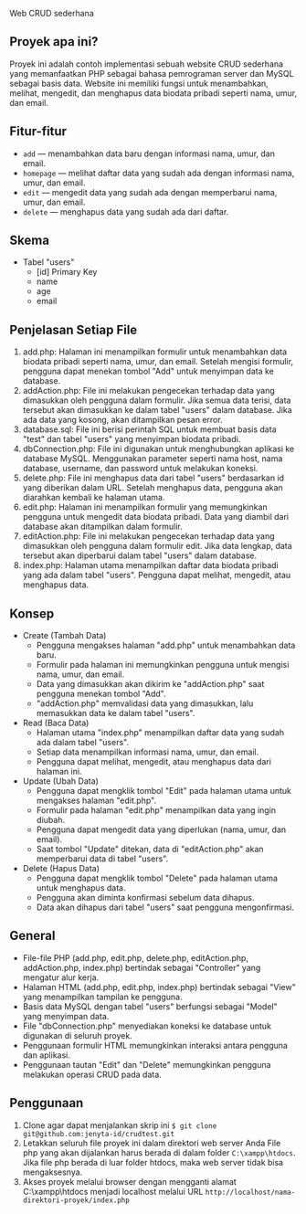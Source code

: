 Web CRUD sederhana

## Proyek apa ini?
Proyek ini adalah contoh implementasi sebuah website CRUD sederhana yang memanfaatkan PHP sebagai bahasa pemrograman server dan MySQL sebagai basis data. Website ini memiliki fungsi untuk menambahkan, melihat, mengedit, dan menghapus data biodata pribadi seperti nama, umur, dan email.

## Fitur-fitur
- `add` &mdash; menambahkan data baru dengan informasi nama, umur, dan email.
- `homepage` &mdash; melihat daftar data yang sudah ada dengan informasi nama, umur, dan email.
- `edit` &mdash; mengedit data yang sudah ada dengan memperbarui nama, umur, dan email.
- `delete` &mdash; menghapus data yang sudah ada dari daftar.

## Skema
- Tabel "users"
  - [id] Primary Key
  - name
  - age
  - email

## Penjelasan Setiap File
1. add.php: Halaman ini menampilkan formulir untuk menambahkan data biodata pribadi seperti nama, umur, dan email. Setelah mengisi formulir, pengguna dapat menekan tombol "Add" untuk menyimpan data ke database.
1. addAction.php: File ini melakukan pengecekan terhadap data yang dimasukkan oleh pengguna dalam formulir. Jika semua data terisi, data tersebut akan dimasukkan ke dalam tabel "users" dalam database. Jika ada data yang kosong, akan ditampilkan pesan error.
1. database.sql: File ini berisi perintah SQL untuk membuat basis data "test" dan tabel "users" yang menyimpan biodata pribadi.
1. dbConnection.php: File ini digunakan untuk menghubungkan aplikasi ke database MySQL. Menggunakan parameter seperti nama host, nama database, username, dan password untuk melakukan koneksi.
1. delete.php: File ini menghapus data dari tabel "users" berdasarkan id yang diberikan dalam URL. Setelah menghapus data, pengguna akan diarahkan kembali ke halaman utama.
1. edit.php: Halaman ini menampilkan formulir yang memungkinkan pengguna untuk mengedit data biodata pribadi. Data yang diambil dari database akan ditampilkan dalam formulir.
1. editAction.php: File ini melakukan pengecekan terhadap data yang dimasukkan oleh pengguna dalam formulir edit. Jika data lengkap, data tersebut akan diperbarui dalam tabel "users" dalam database.
1. index.php: Halaman utama menampilkan daftar data biodata pribadi yang ada dalam tabel "users". Pengguna dapat melihat, mengedit, atau menghapus data.

## Konsep
- Create (Tambah Data)
  - Pengguna mengakses halaman "add.php" untuk menambahkan data baru.
  - Formulir pada halaman ini memungkinkan pengguna untuk mengisi nama, umur, dan email.
  - Data yang dimasukkan akan dikirim ke "addAction.php" saat pengguna menekan tombol "Add".
  - "addAction.php" memvalidasi data yang dimasukkan, lalu memasukkan data ke dalam tabel "users".
- Read (Baca Data)
  - Halaman utama "index.php" menampilkan daftar data yang sudah ada dalam tabel "users".
  - Setiap data menampilkan informasi nama, umur, dan email.
  - Pengguna dapat melihat, mengedit, atau menghapus data dari halaman ini.
- Update (Ubah Data)
  - Pengguna dapat mengklik tombol "Edit" pada halaman utama untuk mengakses halaman "edit.php".
  - Formulir pada halaman "edit.php" menampilkan data yang ingin diubah.
  - Pengguna dapat mengedit data yang diperlukan (nama, umur, dan email).
  - Saat tombol "Update" ditekan, data di "editAction.php" akan memperbarui data di tabel "users".
- Delete (Hapus Data)
  - Pengguna dapat mengklik tombol "Delete" pada halaman utama untuk menghapus data.
  - Pengguna akan diminta konfirmasi sebelum data dihapus.
  - Data akan dihapus dari tabel "users" saat pengguna mengonfirmasi.

## General
- File-file PHP (add.php, edit.php, delete.php, editAction.php, addAction.php, index.php) bertindak sebagai "Controller" yang mengatur alur kerja.
- Halaman HTML (add.php, edit.php, index.php) bertindak sebagai "View" yang menampilkan tampilan ke pengguna.
- Basis data MySQL dengan tabel "users" berfungsi sebagai "Model" yang menyimpan data.
- File "dbConnection.php" menyediakan koneksi ke database untuk digunakan di seluruh proyek.
- Penggunaan formulir HTML memungkinkan interaksi antara pengguna dan aplikasi.
- Penggunaan tautan "Edit" dan "Delete" memungkinkan pengguna melakukan operasi CRUD pada data.

## Penggunaan
1. Clone agar dapat menjalankan skrip ini 
	```$ git clone git@github.com:jenyta-id/crudtest.git```
1. Letakkan seluruh file proyek ini dalam direktori web server Anda
	File php yang akan dijalankan harus berada di dalam folder `C:\xampp\htdocs`. Jika file php berada di luar folder htdocs, maka web server tidak bisa mengaksesnya.
1. Akses proyek melalui browser dengan mengganti alamat C:\xampp\htdocs menjadi localhost melalui URL
	```http://localhost/nama-direktori-proyek/index.php```

